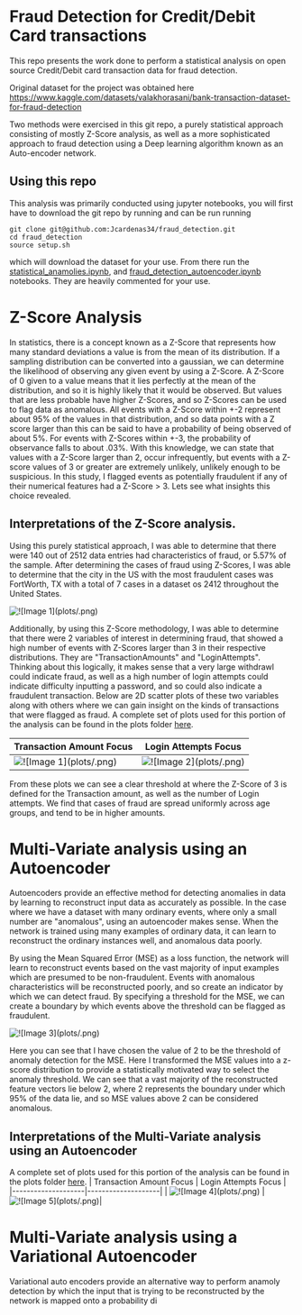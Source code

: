 # Fraud Detection for Credit/Debit Card transactions

This repo presents the work done to perform a statistical analysis on open source Credit/Debit card transaction data for fraud detection.

Original dataset for the project was obtained here
https://www.kaggle.com/datasets/valakhorasani/bank-transaction-dataset-for-fraud-detection


Two methods were exercised in this git repo, a purely statistical approach consisting of mostly Z-Score analysis, as well as a more sophisticated approach to fraud detection using a Deep learning algorithm known as an Auto-encoder network.

## Using this repo
This analysis was primarily conducted using jupyter notebooks, you will first have to download the git repo by running
and can be run running
```
git clone git@github.com:Jcardenas34/fraud_detection.git
cd fraud_detection
source setup.sh
```
which will download the dataset for your use. From there run the [statistical_anamolies.ipynb](./statistical_anamolies.ipynb), and [fraud_detection_autoencoder.ipynb](./fraud_detection_autoencoder.ipynb) notebooks. They are heavily commented for your use.

# Z-Score Analysis
In statistics, there is a concept known as a Z-Score that represents how many standard deviations a value is from the mean of its distribution. If a sampling distribution can be converted into a gaussian, we can determine the likelihood of observing any given event by using a Z-Score. A Z-Score of 0 given to a value means that it lies perfectly at the mean of the distribution, and so it is highly likely that it would be observed. But values that are less probable have higher Z-Scores, and so Z-Scores can be used to flag data as anomalous. All events with a Z-Score within +-2 represent about 95% of the values in that distribution, and so data points with a Z score larger than this can be said to have a probability of being observed of about 5%. For events with Z-Scores within +-3, the probability of observance falls to about .03%. With this knowledge, we can state that values with a Z-Score larger than 2, occur infrequently, but events with a Z-score values of 3 or greater are extremely unlikely, unlikely enough to be suspicious. In this study, I flagged events as potentially fraudulent if any of their numerical features had a Z-Score > 3. Lets see what insights this choice revealed.



## Interpretations of the Z-Score analysis.
Using this purely statistical approach, I was able to determine that there were 140 out of 2512 data entries had characteristics of fraud, or 5.57% of the sample.
After determining the cases of fraud using Z-Scores, I was able to determine that the city in the US with the most fraudulent cases was FortWorth, TX with a total of 7 cases in a dataset os 2412 throughout the United States. 

![!\[Image 1\](plots/.png)](plots/instances_of_fraud_by_city.png)

Additionally, by using this Z-Score methodology, I was able to determine that there were 2 variables of interest in determining fraud, that showed a high number of events with Z-Scores larger than 3 in their respective distributions. They are "TransactionAmounts" and "LoginAttempts". Thinking about this logically, it makes sense that a very large withdrawl could indicate fraud, as well as a high number of login attempts could indicate difficulty inputting a password, and so could also indicate a fraudulent transaction. Below are 2D scatter plots of these two variables along with others where we can gain insight on the kinds of transactions that were flagged as fraud. A complete set of plots used for this portion of the analysis can be found in the plots folder [here](plots/).

| Transaction Amount Focus          | Login Attempts Focus           |
|--------------------|--------------------|
| ![!\[Image 1\](plots/.png)](plots/TransactionAmount_vs_CustomerAge.png) | ![!\[Image 2\](plots/.png)](plots/LoginAttempts_vs_CustomerAge.png)|

From these plots we can see a clear threshold at where the Z-Score of 3 is defined for the Transaction amount, as well as the number of Login attempts. We find that cases of fraud are spread uniformly across age groups, and tend to be in higher amounts. 



# Multi-Variate analysis using an Autoencoder
Autoencoders provide an effective method for detecting anomalies in data by learning to reconstruct input data as accurately as possible. In the case where we have a dataset with many ordinary events, where only a small number are "anomalous", using an autoencoder makes sense. When the network is trained using many examples of ordinary data, it can learn to reconstruct the ordinary instances well, and anomalous data poorly.

By using the Mean Squared Error (MSE) as a loss function, the network will learn to reconstruct events based on the vast majority of input examples which are presumed to be non-fraudulent. Events with anomalous characteristics will be reconstructed poorly, and so create an indicator by which we can detect fraud. By specifying a threshold for the MSE, we can create a boundary by which events above the threshold can be flagged as fraudulent.



![!\[Image 3\](plots/.png)](plots/mse_zscore_AE.png)

Here you can see that I have chosen the value of 2 to be the threshold of anomaly detection for the MSE. Here I transformed the MSE values into a z-score distribution to provide a statistically motivated way to select the anomaly threshold. We can see that a vast majority of the reconstructed feature vectors lie below 2, where 2 represents the boundary under which 95% of the data lie, and so MSE values above 2 can be considered anomalous. 

## Interpretations of the Multi-Variate analysis using an Autoencoder

A complete set of plots used for this portion of the analysis can be found in the plots folder [here](autoencoder_plots/).
| Transaction Amount Focus          | Login Attempts Focus           |
|--------------------|--------------------|
| ![!\[Image 4\](plots/.png)](autoencoder_plots/LoginAttempts_vs_TransactionWeekNumber.png) | ![!\[Image 5\](plots/.png)](autoencoder_plots/LoginAttempts_vs_AccountBalance.png)|


# Multi-Variate analysis using a Variational Autoencoder

Variational auto encoders provide an alternative way to perform anamoly detection by which the input that is trying to be reconstructed by the network is mapped onto a probability di